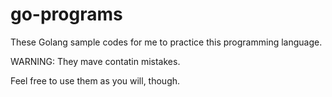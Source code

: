 # go-programs
These Golang sample codes for me to practice this programming language. 

WARNING: They mave contatin mistakes. 

Feel free to use them as you will, though.
